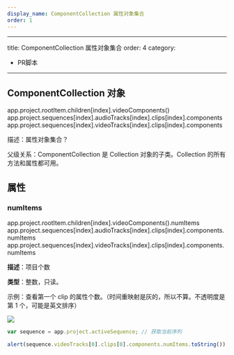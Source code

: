 ```yaml
---
display_name: ComponentCollection 属性对象集合
order: 1
---
```


---
title: ComponentCollection 属性对象集合
order: 4
category:

- PR脚本

---

## ComponentCollection 对象

app.project.rootItem.children[index].videoComponents()
app.project.sequences[index].audioTracks[index].clips[index].components
app.project.sequences[index].videoTracks[index].clips[index].components

描述：属性对象集合？

父级关系：ComponentCollection 是 Collection 对象的子类。Collection 的所有方法和属性都可用。

## 属性

### numItems

app.project.rootItem.children[index].videoComponents().numItems
app.project.sequences[index].audioTracks[index].clips[index].components.numItems
app.project.sequences[index].videoTracks[index].clips[index].components.numItems

**描述**：项目个数

**类型**：整数，只读。

示例：查看第一个 clip 的属性个数。（时间重映射是灰的，所以不算。不透明度是第 1 个，可能是英文排序）

![](https://cdn.yuelili.com/20211027143212.png)

```javascript
var sequence = app.project.activeSequence; // 获取当前序列

alert(sequence.videoTracks[0].clips[0].components.numItems.toString()); //2
```

